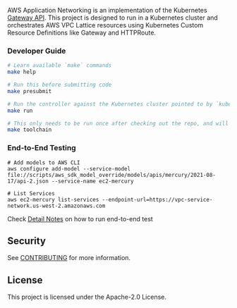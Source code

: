 AWS Application Networking is an implementation of the Kubernetes [Gateway API](https://gateway-api.sigs.k8s.io/). This project is designed to run in a Kubernetes cluster and orchestrates AWS VPC Lattice resources using Kubernetes Custom Resource Definitions like Gateway and HTTPRoute.

### Developer Guide

```bash
# Learn available `make` commands
make help

# Run this before submitting code
make presubmit

# Run the controller against the Kubernetes cluster pointed to by `kubectl config current-context`
make run

# This only needs to be run once after checking out the repo, and will install tools/codegen required for development
make toolchain
```

### End-to-End Testing

```
# Add models to AWS CLI
aws configure add-model --service-model file://scripts/aws_sdk_model_override/models/apis/mercury/2021-08-17/api-2.json --service-name ec2-mercury

# List Services
aws ec2-mercury list-services --endpoint-url=https://vpc-service-network.us-west-2.amazonaws.com
```

Check [Detail Notes](https://code.amazon.com/packages/MercuryK8SController/blobs/mainline/--/developer.md) on how to run end-to-end test

## Security

See [CONTRIBUTING](CONTRIBUTING.md#security-issue-notifications) for more information.

## License

This project is licensed under the Apache-2.0 License.
